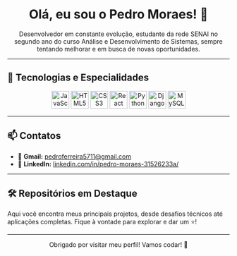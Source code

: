 <h1 align="center">Olá, eu sou o Pedro Moraes! 👋</h1>

<p align="center">
Desenvolvedor em constante evolução, estudante da rede SENAI no segundo ano do curso Análise e Desenvolvimento de Sistemas, sempre tentando melhorar e em busca de novas oportunidades.
</p>

---

## 🚀 Tecnologias e Especialidades
<p align="center">
  <img src="https://cdn.jsdelivr.net/gh/devicons/devicon/icons/javascript/javascript-original.svg" width="40" height="40" alt="JavaScript"/>
  <img src="https://cdn.jsdelivr.net/gh/devicons/devicon/icons/html5/html5-original.svg" width="40" height="40" alt="HTML5"/>
  <img src="https://cdn.jsdelivr.net/gh/devicons/devicon/icons/css3/css3-original.svg" width="40" height="40" alt="CSS3"/>
  <img src="https://cdn.jsdelivr.net/gh/devicons/devicon/icons/react/react-original.svg" width="40" height="40" alt="React"/>
  <img src="https://cdn.jsdelivr.net/gh/devicons/devicon/icons/python/python-original.svg" width="40" height="40" alt="Python"/>
  <img src="https://cdn.jsdelivr.net/gh/devicons/devicon/icons/django/django-plain.svg" width="40" height="40" alt="Django"/>
  <img src="https://cdn.jsdelivr.net/gh/devicons/devicon/icons/mysql/mysql-original.svg" width="40" height="40" alt="MySQL"/>
</p>

---

## 📫 Contatos

- 📧 **Gmail:** [pedroferreira5711@gmail.com](mailto:pedroferreira5711@gmail.com)  
- 💼 **LinkedIn:** [linkedin.com/in/pedro-moraes-31526233a/](https://linkedin.com/in/pedro-moraes-31526233a/)  

---

## 🛠️ Repositórios em Destaque

Aqui você encontra meus principais projetos, desde desafios técnicos até aplicações completas. Fique à vontade para explorar e dar um ⭐!

---

<p align="center">
  Obrigado por visitar meu perfil! Vamos codar! 🚀
</p>
